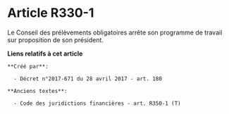 # Article R330-1

Le Conseil des prélèvements obligatoires arrête son programme de travail sur proposition de son président.

**Liens relatifs à cet article**

	**Créé par**:

	  - Décret n°2017-671 du 28 avril 2017 - art. 180

	**Anciens textes**:

	  - Code des juridictions financières - art. R350-1 (T)

